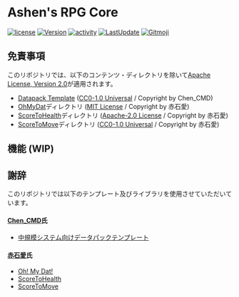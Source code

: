 # Ashen's RPG Core
<!-- [![discord](https://img.shields.io/discord/serverID?logo=discord&label=discord)](https://discord.gg/inviteUrl) -->
<!--- [![workflow](https://img.shields.io/github/workflow/status/haiiro2gou/Ashen-RPG-Core/lint-datapack/main?label=linter)](https://github.com/haiiro2gou/Ashen-RPG-Core/actions?query=workflow%3Alint-datapack) --->
[![license](https://img.shields.io/github/license/haiiro2gou/Ashen-RPG-Core)](https://github.com/haiiro2gou/Ashen-RPG-Core/blob/main/LICENSE)
[![Version](https://img.shields.io/github/v/release/haiiro2gou/Ashen-RPG-Core.svg)](https://github.com/haiiro2gou/Ashen-RPG-Core/releases)
[![activity](https://img.shields.io/github/commit-activity/m/haiiro2gou/Ashen-RPG-Core?label=commit&logo=github)](https://github.com/haiiro2gou/Ashen-RPG-Core/commits/main)
[![LastUpdate](https://img.shields.io/github/last-commit/haiiro2gou/Big-Number-Calculator.svg)](https://github.com/haiiro2gou/Big-Number-Calculator)
[![Gitmoji](https://img.shields.io/badge/gitmoji-%20😜%20😍-FFDD67.svg)](https://gitmoji.carloscuesta.me/)

<!--- ## 開発環境
* [Visual Studio Code](https://azure.microsoft.com/ja-jp/products/visual-studio-code/)
* [Data-pack Helper Plus](https://github.com/SPGoding/datapack-language-server)
* [MC Datapack Utility](https://github.com/ChenCMD/MC-Datapack-Utility)
* [Gitmoji](https://marketplace.visualstudio.com/items?itemName=Vtrois.gitmoji-vscode) --->

## 免責事項
このリポジトリでは、以下のコンテンツ・ディレクトリを除いて[Apache License, Version 2.0](LICENSE)が適用されます。
* [Datapack Template](https://github.com/ChenCMD/Datapack-Template) ([CC0-1.0 Universal](https://github.com/Chen_CMD/Datapack) / Copyright by Chen_CMD)
* [OhMyDat](OhMyDat)ディレクトリ ([MIT License](OhMyDat/LICENSE) / Copyright by 赤石愛)
* [ScoreToHealth](ScoreToHealth)ディレクトリ ([Apache-2.0 License](ScoreToHealth/LICENSE) / Copyright by 赤石愛)
* [ScoreToMove](ScoreToMove)ディレクトリ ([CC0-1.0 Universal](ScoreToMove/LICENSE) / Copyright by 赤石愛)

## 機能 (WIP)

## 謝辞
このリポジトリでは以下のテンプレート及びライブラリを使用させていただいています。

#### [Chen_CMD](https://twitter.com/CMD__Cat)氏
* [中規模システム向けデータパックテンプレート](https://github.com/Chen_CMD/Datapack-Template)

#### [赤石愛](https://twitter.com/AiAkaishi)氏
* [Oh! My Dat!](https://github.com/Ai-Akaishi/OhMyDat)
* [ScoreToHealth](https://github.com/Ai-Akaishi/ScoreToHealth)
* [ScoreToMove](https://github.com/Ai-Akaishi/ScoreToMove)
